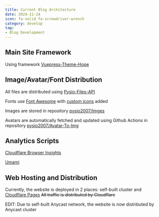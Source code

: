 ```yaml
---
title: Current Blog Architecture
date: 2024-11-24
icon: fa-solid fa-screwdriver-wrench
category: develop
tag:
- Blog Development
---
```


## Main Site Framework

Using framework [Vuepress-Theme-Hope](https://github.com/vuepress-theme-hope/vuepress-theme-hope/)

## Image/Avatar/Font Distribution

All files are distributed using [Pysio-Files-API](https://github.com/pysio2007/Files-API/)

Fonts use [Font Awesome](https://fontawesome.com/) with [custom icons](https://www.pysio.online/posts/develop/icon.html) added

Images are stored in repository [pysio2007/Imges](https://github.com/pysio2007/Imges)

Avatars are automatically fetched and updated using Github Actions in repository [pysio2007/Avatar-To-Img](https://github.com/pysio2007/avatar-to-img)

## Analytics Scripts

[Cloudflare Browser Insights](https://www.cloudflare.com/)

[Umami](https://umami.is/)

## Web Hosting and Distribution

Currently, the website is deployed in 2 places: self-built cluster and [Cloudflare Pages](https://pages.cloudflare.com/) ~~All traffic is distributed by Cloudflare~~

EDIT: Due to self-built Anycast network, the website is now distributed by Anycast cluster 
